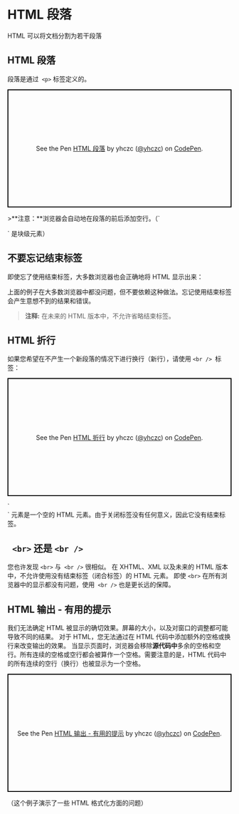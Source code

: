 # HTML 段落
HTML 可以将文档分割为若干段落
## HTML 段落
段落是通过` <p>` 标签定义的。
<p class="codepen" data-height="265" data-theme-id="light" data-default-tab="html,result" data-user="yhczc" data-slug-hash="MLmzpW" style="height: 265px; box-sizing: border-box; display: flex; align-items: center; justify-content: center; border: 2px solid black; margin: 1em 0; padding: 1em;" data-pen-title="HTML 段落">
  <span>See the Pen <a href="https://codepen.io/yhczc/pen/MLmzpW/">
  HTML 段落</a> by yhczc (<a href="https://codepen.io/yhczc">@yhczc</a>)
  on <a href="https://codepen.io">CodePen</a>.</span>
</p>
<script async src="https://static.codepen.io/assets/embed/ei.js"></script>
>**注意：**浏览器会自动地在段落的前后添加空行。（`</p>` 是块级元素）

## 不要忘记结束标签
即使忘了使用结束标签，大多数浏览器也会正确地将 HTML 显示出来：

上面的例子在大多数浏览器中都没问题，但不要依赖这种做法。忘记使用结束标签会产生意想不到的结果和错误。
>**注释:** 在未来的 HTML 版本中，不允许省略结束标签。

## HTML 折行
如果您希望在不产生一个新段落的情况下进行换行（新行），请使用 `<br /> `标签：
<p class="codepen" data-height="265" data-theme-id="light" data-default-tab="html,result" data-user="yhczc" data-slug-hash="LqyvYd" style="height: 265px; box-sizing: border-box; display: flex; align-items: center; justify-content: center; border: 2px solid black; margin: 1em 0; padding: 1em;" data-pen-title="HTML 折行">
  <span>See the Pen <a href="https://codepen.io/yhczc/pen/LqyvYd/">
  HTML 折行</a> by yhczc (<a href="https://codepen.io/yhczc">@yhczc</a>)
  on <a href="https://codepen.io">CodePen</a>.</span>
</p>
<script async src="https://static.codepen.io/assets/embed/ei.js"></script>
`<br />` 元素是一个空的 HTML 元素。由于关闭标签没有任何意义，因此它没有结束标签。

##  ` <br>` 还是 `<br />`
您也许发现 `<br>` 与` <br />` 很相似。
在 XHTML、XML 以及未来的 HTML 版本中，不允许使用没有结束标签（闭合标签）的 HTML 元素。
即使 `<br>` 在所有浏览器中的显示都没有问题，使用` <br />` 也是更长远的保障。
## HTML 输出 - 有用的提示
我们无法确定 HTML 被显示的确切效果。屏幕的大小，以及对窗口的调整都可能导致不同的结果。
对于 HTML，您无法通过在 HTML 代码中添加额外的空格或换行来改变输出的效果。
当显示页面时，浏览器会移除**源代码中**多余的空格和空行。所有连续的空格或空行都会被算作一个空格。需要注意的是，HTML 代码中的所有连续的空行（换行）也被显示为一个空格。
<p class="codepen" data-height="265" data-theme-id="light" data-default-tab="html,result" data-user="yhczc" data-slug-hash="aXWxOV" style="height: 265px; box-sizing: border-box; display: flex; align-items: center; justify-content: center; border: 2px solid black; margin: 1em 0; padding: 1em;" data-pen-title="HTML 输出 - 有用的提示">
  <span>See the Pen <a href="https://codepen.io/yhczc/pen/aXWxOV/">
  HTML 输出 - 有用的提示</a> by yhczc (<a href="https://codepen.io/yhczc">@yhczc</a>)
  on <a href="https://codepen.io">CodePen</a>.</span>
</p>
<script async src="https://static.codepen.io/assets/embed/ei.js"></script>
（这个例子演示了一些 HTML 格式化方面的问题）

